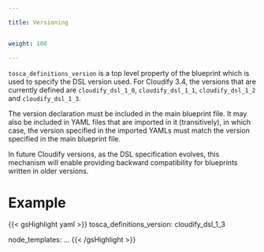 ```yaml
---

title: Versioning


weight: 100

---
```


`tosca_definitions_version` is a top level property of the blueprint which is used to specify the DSL version used.
For Cloudify 3.4, the versions that are currently defined are `cloudify_dsl_1_0`, `cloudify_dsl_1_1`, `cloudify_dsl_1_2` and `cloudify_dsl_1_3`.

The version declaration must be included in the main blueprint file. It may also be included in YAML files that are imported in it (transitively), in which case, the version specified in the imported YAMLs must match the version specified in the main blueprint file.

In future Cloudify versions, as the DSL specification evolves, this mechanism will enable providing backward compatibility for blueprints written in older versions.
<br>

# Example
{{< gsHighlight  yaml >}}
tosca_definitions_version: cloudify_dsl_1_3

node_templates:
    ...
{{< /gsHighlight >}}
